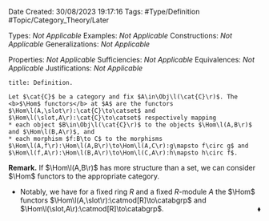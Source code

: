 <div class="topSpace"></div>

Date Created: 30/08/2023 19:17:16
Tags: #Type/Definition #Topic/Category_Theory/Later

Types: <i>Not Applicable</i>
Examples: <i>Not Applicable</i>
Constructions: <i>Not Applicable</i>
Generalizations: <i>Not Applicable</i>

Properties: <i>Not Applicable</i>
Sufficiencies: <i>Not Applicable</i>
Equivalences: <i>Not Applicable</i>
Justifications: <i>Not Applicable</i>

``` ad-Definition
title: Definition.

Let $\cat{C}$ be a category and fix $A\in\Obj\l(\cat{C}\r)$. The <b>$\Hom$ functors</b> at $A$ are the functors $\Hom\l(A,\slot\r):\cat{C}\to\catset$ and $\Hom\l(\slot,A\r):\cat{C}\to\catset$ respectively mapping
* each object $B\in\Obj\l(\cat{C}\r)$ to the objects $\Hom\l(A,B\r)$ and $\Hom\l(B,A\r)$, and
* each morphism $f:B\to C$ to the morphisms $\Hom\l(A,f\r):\Hom\l(A,B\r)\to\Hom\l(A,C\r):g\mapsto f\circ g$ and $\Hom\l(f,A\r):\Hom\l(B,A\r)\to\Hom\l(C,A\r):h\mapsto h\circ f$.

```

<b>Remark.</b> If $\Hom\l(A,B\r)$ has more structure than a set, we can consider $\Hom$ functors to the appropriate category.
* Notably, we have for a fixed ring $R$ and a fixed $R$-module $A$ the $\Hom$ functors $\Hom\l(A,\slot\r):\catmod[R]\to\catabgrp$ and $\Hom\l(\slot,A\r):\catmod[R]\to\catabgrp$.<span style="float:right;">$\blacklozenge$</span>
